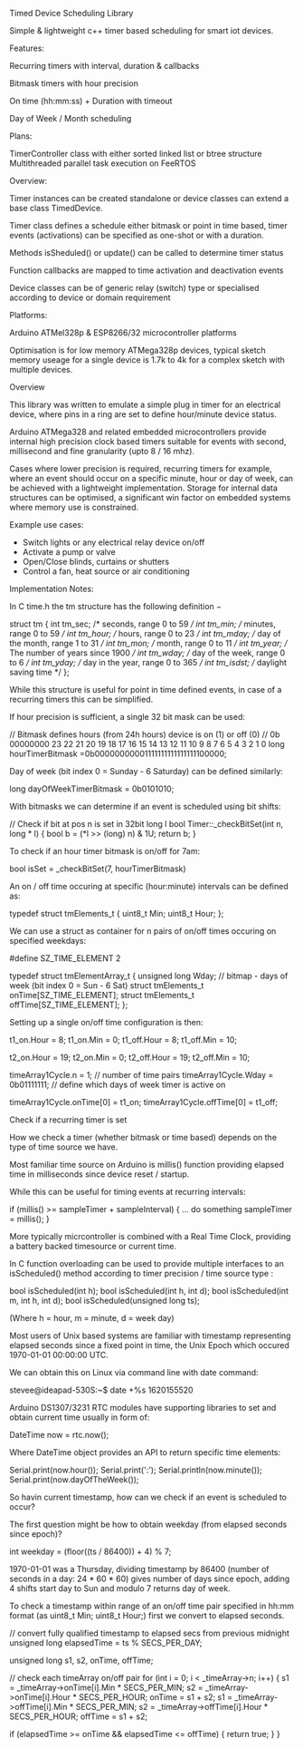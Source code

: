 Timed Device Scheduling Library

Simple & lightweight c++ timer based scheduling for smart iot devices. 

Features:

Recurring timers with interval, duration & callbacks

Bitmask timers with hour precision

On time (hh:mm:ss) + Duration with timeout

Day of Week / Month scheduling

Plans:

TimerController class with either sorted linked list or btree structure
Multithreaded parallel task execution on FeeRTOS 

Overview:

Timer instances can be created standalone or device classes can extend a base class TimedDevice. 

Timer class defines a schedule either bitmask or point in time based, timer events (activations) can be specified as one-shot or with a duration.

Methods isSheduled() or update() can be called to determine timer status

Function callbacks are mapped to time activation and deactivation events

Device classes can be of generic relay (switch) type or specialised according to device or domain requirement

Platforms:

Arduino ATMel328p & ESP8266/32 microcontroller platforms

Optimisation is for low memory ATMega328p devices, typical sketch memory useage for a single device is 1.7k to 4k for a complex sketch with multiple devices.

Overview

This library was written to emulate a simple plug in timer for an electrical device, where pins in a ring are set to define hour/minute device status.

Arduino ATMega328 and related embedded microcontrollers provide internal high precision clock based timers suitable for events with second, millisecond and fine granularity (upto 8 / 16 mhz).

Cases where lower precision is required, recurring timers for example, where an event should occur on a specific minute, hour or day of week, can be achieved with a lightweight implementation.  Storage for internal data structures can be optimised, a significant win factor on embedded systems where memory use is constrained.

Example use cases:

- Switch lights or any electrical relay device on/off
- Activate a pump or valve
- Open/Close blinds, curtains or shutters
- Control a fan, heat source or air conditioning

Implementation Notes:

In C time.h the tm structure has the following definition −

struct tm {
   int tm_sec;         /* seconds,  range 0 to 59          */
   int tm_min;         /* minutes, range 0 to 59           */
   int tm_hour;        /* hours, range 0 to 23             */
   int tm_mday;        /* day of the month, range 1 to 31  */
   int tm_mon;         /* month, range 0 to 11             */
   int tm_year;        /* The number of years since 1900   */
   int tm_wday;        /* day of the week, range 0 to 6    */
   int tm_yday;        /* day in the year, range 0 to 365  */
   int tm_isdst;       /* daylight saving time             */
};

While this structure is useful for point in time defined events, in case of a recurring timers this can be simplified.

If hour precision is sufficient, a single 32 bit mask can be used:

// Bitmask defines hours (from 24h hours) device is on (1) or off (0)
// 0b 00000000 23 22 21 20 19 18 17 16 15 14 13 12 11 10 9 8 7 6 5 4 3 2 1 0
long hourTimerBitmask =0b00000000001111111111111111100000;

Day of week (bit index 0 = Sunday - 6 Saturday) can be defined similarly:

long dayOfWeekTimerBitmask = 0b0101010;

With bitmasks we can determine if an event is scheduled using bit shifts:

// Check if bit at pos n is set in 32bit long l
bool Timer::_checkBitSet(int n, long * l)
{
  bool b = (*l >> (long) n) & 1U;
  return b;
}

To check if an hour timer bitmask is on/off for 7am:

bool isSet = _checkBitSet(7, hourTimerBitmask)

An on / off time occuring at specific (hour:minute) intervals can be defined as:

typedef struct tmElements_t {
  uint8_t Min;
  uint8_t Hour;
};

We can use a struct as container for n pairs of on/off times occuring on specified weekdays:

#define SZ_TIME_ELEMENT 2

typedef struct tmElementArray_t {
  unsigned long Wday;   // bitmap - days of week (bit index 0 = Sun - 6 Sat)
  struct tmElements_t onTime[SZ_TIME_ELEMENT];
  struct tmElements_t offTime[SZ_TIME_ELEMENT];
};

Setting up a single on/off time configuration is then:

t1_on.Hour = 8;
t1_on.Min = 0;
t1_off.Hour = 8;
t1_off.Min = 10;

t2_on.Hour = 19;
t2_on.Min = 0;
t2_off.Hour = 19;
t2_off.Min = 10;

timeArray1Cycle.n = 1; // number of time pairs
timeArray1Cycle.Wday = 0b01111111; // define which days of week timer is active on

timeArray1Cycle.onTime[0] = t1_on;
timeArray1Cycle.offTime[0] = t1_off;

Check if a recurring timer is set

How we check a timer (whether bitmask or time based) depends on the type of time source we have.  

Most familiar time source on Arduino is millis() function providing elapsed time in milliseconds since device reset / startup.

While this can be useful for timing events at recurring intervals:

if (millis() >= sampleTimer + sampleInterval)
{
  ... do something
  sampleTimer = millis();
}

More typically micrcontroller is combined with a Real Time Clock, providing a battery backed timesource or current time.

In C function overloading can be used to provide multiple interfaces to an isScheduled() method according to timer precision / time source type :

bool isScheduled(int h);
bool isScheduled(int h, int d);
bool isScheduled(int m, int h, int d);
bool isScheduled(unsigned long ts);

(Where h = hour, m = minute, d = week day)

Most users of Unix based systems are familiar with timestamp representing elapsed seconds since a fixed point in time, the Unix Epoch which occured 1970-01-01 00:00:00 UTC.

We can obtain this on Linux via command line with date command:

stevee@ideapad-530S:~$ date +%s
1620155520

Arduino DS1307/3231 RTC modules have supporting libraries to set and obtain current time usually in form of:

DateTime now = rtc.now();

Where DateTime object provides an API to return specific time elements:

Serial.print(now.hour());
Serial.print(':');
Serial.println(now.minute());
Serial.print(now.dayOfTheWeek());

So havin current timestamp, how can we check if an event is scheduled to occur?

The first question might be how to obtain weekday (from elapsed seconds since epoch)?

int weekday = (floor((ts / 86400)) + 4) % 7;

1970-01-01 was a Thursday, dividing timestamp by 86400 (number of seconds in a day: 24 * 60 * 60) gives number of days since epoch, adding 4 shifts start day to Sun and modulo 7 returns day of week.

To check a timestamp within range of an on/off time pair specified in hh:mm format (as uint8_t Min; uint8_t Hour;) first we convert to elapsed seconds.

// convert fully qualified timestamp to elapsed secs from previous midnight
unsigned long elapsedTime = ts % SECS_PER_DAY;

unsigned long s1, s2, onTime, offTime;

// check each timeArray on/off pair
for (int i = 0; i < _timeArray->n; i++)
{
  s1 = _timeArray->onTime[i].Min * SECS_PER_MIN;
  s2 = _timeArray->onTime[i].Hour * SECS_PER_HOUR;
  onTime = s1 + s2;
  s1 = _timeArray->offTime[i].Min * SECS_PER_MIN;
  s2 = _timeArray->offTime[i].Hour * SECS_PER_HOUR;
  offTime = s1 + s2;

  if (elapsedTime >= onTime && elapsedTime <= offTime)
  {
    return true;
  }
}
